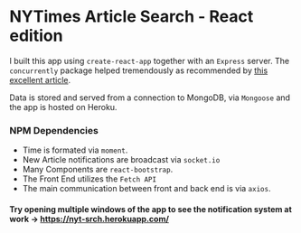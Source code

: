# NYTimes Article Search - React edition

I built this app using `create-react-app` together with an `Express` server. The `concurrently` package helped tremendously as recommended by [this excellent article](https://www.fullstackreact.com/articles/using-create-react-app-with-a-server/). 

Data is stored and served from a connection to MongoDB, via `Mongoose` and the app is hosted on Heroku.

### NPM Dependencies

* Time is formated via `moment`.
* New Article notifications are broadcast via `socket.io`
* Many Components are `react-bootstrap`.
* The Front End utilizes the `Fetch API`
* The main communication between front and back end is via `axios`.

#### Try opening multiple windows of the app to see the notification system at work -> https://nyt-srch.herokuapp.com/